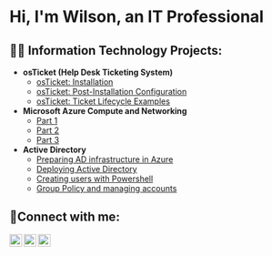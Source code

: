 <h1>Hi, I'm Wilson, an IT Professional</h1>

<h2>👨‍💻 Information Technology Projects:</h2>

- <b>osTicket (Help Desk Ticketing System)</b>
  - [osTicket: Installation](https://github.com/wmolina-cyber/osticket-install)
  - [osTicket: Post-Installation Configuration](https://github.com/wmolina-cyber/osticket-postinstall-config)
  - [osTicket: Ticket Lifecycle Examples](https://github.com/wmolina-cyber/osticket-ticketlifecycle)
- <b>Microsoft Azure Compute and Networking</b>
  - [Part 1](https://github.com/wmolina-cyber/azure-part1)
  - [Part 2](https://github.com/wmolina-cyber/azure-part2)
  - [Part 3](https://github.com/wmolina-cyber/azure-part3)
- <b>Active Directory</b>
  - [Preparing AD infrastructure in Azure](https://github.com/wmolina-cyber/prep-ad-infra)
  - [Deploying Active Directory](https://github.com/wmolina-cyber/deploy-ad)
  - [Creating users with Powershell](https://github.com/wmolina-cyber/create-user-powershell)
  - [Group Policy and managing accounts](https://github.com/wmolina-cyber/gp-manage)

<h2>🤳Connect with me:</h2>

[<img align="left" alt="Josh | Twitter" width="22px" src="https://cdn.jsdelivr.net/npm/simple-icons@v3/icons/twitter.svg" />][twitter]
[<img align="left" alt="Josh | LinkedIn" width="22px" src="https://cdn.jsdelivr.net/npm/simple-icons@v3/icons/linkedin.svg" />][linkedin]
[<img align="left" alt="Josh | Instagram" width="22px" src="https://cdn.jsdelivr.net/npm/simple-icons@v3/icons/instagram.svg" />][instagram]

[twitter]: https://twitter.com/Josh
[instagram]: https://www.instagram.com/Josh
[linkedin]: https://linkedin.com/in/Josh
